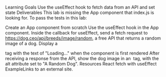 

Learning Goals
Use the useEffect hook to fetch data from an API and set state
Deliverables
This lab is missing the App component that index.js is looking for. To pass the tests in this lab:

Create an App component from scratch
Use the useEffect hook in the App component. Inside the callback for useEffect, send a fetch request to https://dog.ceo/api/breeds/image/random, a free API that returns a random image of a dog.
Display a <p> tag with the text of "Loading..." when the component is first rendered
After receiving a response from the API, show the dog image in an <img> tag, with the alt attribute set to "A Random Dog".
Resources
React fetch with useEffect ExampleLinks to an external site.

[use-effect-hook]: https://reactjs.org/docs/hooks-effect.html

